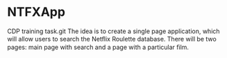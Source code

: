 # NTFXApp
CDP training task.git
The idea is to create a single page application, which will allow users to search the Netﬂix Roulette database.
There will be two pages: main page with search and a page with a particular ﬁlm.
